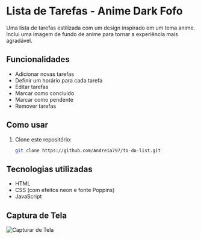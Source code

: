 # Lista de Tarefas - Anime Dark Fofo

Uma lista de tarefas estilizada com um design inspirado em um tema anime. Inclui uma imagem de fundo de anime para tornar a experiência mais agradável.

## Funcionalidades
- Adicionar novas tarefas
- Definir um horário para cada tarefa
- Editar tarefas
- Marcar como concluído
- Marcar como pendente
- Remover tarefas

## Como usar

1. Clone este repositório:
   ```bash
   git clone https://github.com/Andreia797/to-do-list.git
   ```


## Tecnologias utilizadas

- HTML
- CSS (com efeitos neon e fonte Poppins)
- JavaScript

## Captura de Tela
![Capturar de Tela](https://github.com/user-attachments/assets/303a470a-8e22-463e-a3e1-19c85f35059f)
